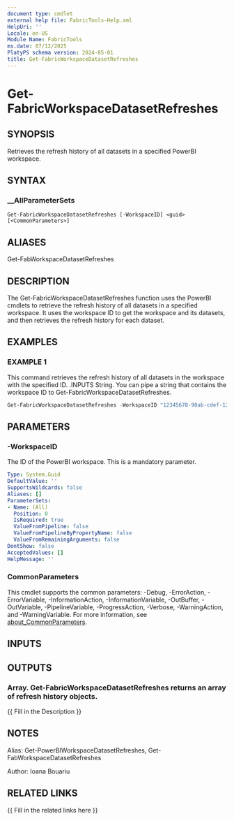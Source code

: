 ```yaml
---
document type: cmdlet
external help file: FabricTools-Help.xml
HelpUri: ''
Locale: en-US
Module Name: FabricTools
ms.date: 07/12/2025
PlatyPS schema version: 2024-05-01
title: Get-FabricWorkspaceDatasetRefreshes
---
```


# Get-FabricWorkspaceDatasetRefreshes

## SYNOPSIS

Retrieves the refresh history of all datasets in a specified PowerBI workspace.

## SYNTAX

### __AllParameterSets

```
Get-FabricWorkspaceDatasetRefreshes [-WorkspaceID] <guid> [<CommonParameters>]
```

## ALIASES

Get-FabWorkspaceDatasetRefreshes

## DESCRIPTION

The Get-FabricWorkspaceDatasetRefreshes function uses the PowerBI cmdlets to retrieve the refresh history of all datasets in a specified workspace.
It uses the workspace ID to get the workspace and its datasets, and then retrieves the refresh history for each dataset.

## EXAMPLES

### EXAMPLE 1

This command retrieves the refresh history of all datasets in the workspace with the specified ID. .INPUTS String. You can pipe a string that contains the workspace ID to Get-FabricWorkspaceDatasetRefreshes.

```powershell
Get-FabricWorkspaceDatasetRefreshes -WorkspaceID "12345678-90ab-cdef-1234-567890abcdef"
```

## PARAMETERS

### -WorkspaceID

The ID of the PowerBI workspace.
This is a mandatory parameter.

```yaml
Type: System.Guid
DefaultValue: ''
SupportsWildcards: false
Aliases: []
ParameterSets:
- Name: (All)
  Position: 0
  IsRequired: true
  ValueFromPipeline: false
  ValueFromPipelineByPropertyName: false
  ValueFromRemainingArguments: false
DontShow: false
AcceptedValues: []
HelpMessage: ''
```

### CommonParameters

This cmdlet supports the common parameters: -Debug, -ErrorAction, -ErrorVariable,
-InformationAction, -InformationVariable, -OutBuffer, -OutVariable, -PipelineVariable,
-ProgressAction, -Verbose, -WarningAction, and -WarningVariable. For more information, see
[about_CommonParameters](https://go.microsoft.com/fwlink/?LinkID=113216).

## INPUTS

## OUTPUTS

### Array. Get-FabricWorkspaceDatasetRefreshes returns an array of refresh history objects.

{{ Fill in the Description }}

## NOTES

Alias: Get-PowerBIWorkspaceDatasetRefreshes, Get-FabWorkspaceDatasetRefreshes

Author: Ioana Bouariu

## RELATED LINKS

{{ Fill in the related links here }}

